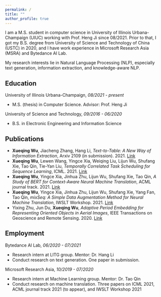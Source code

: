```yaml
---
permalink: /
title: ""
author_profile: true
---
```


I am a M.S. student in computer science in University of Illinois Urbana-Champaign (UIUC) working with Prof. Heng Ji since 08/2021. Prior to that, I got my B.S. degree from University of Science and Technology of China (USTC) in 2020, and I have work experience in Microsoft Research Asia (MSRA) and Bytedance AI Lab.

My research interests lie in Natural Language Processing (NLP), especially text generation, information extraction, and knowledge-aware NLP.

## Education

University of Illinois Urbana-Champaign, *08/2021 - present*

* M.S. (thesis) in Computer Science. Advisor: Prof. Heng Ji

University of Science and Technology, *09/2016 - 06/2020*

* B.S. in Electronic Engineering and Information Science

## Publications
* **Xueqing Wu**, Jiacheng Zhang, Hang Li, *Text-to-Table: A New Way of Information Extraction*, Arxiv 2109 (in submission). 2021. [Link](https://arxiv.org/abs/2109.02707)
* **Xueqing Wu**, Lewen Wang, Yingce Xia, Weiqing Liu, Lijun Wu, Shufang Xie, Tao Qin, Tie-Yan Liu, *Temporally Correlated Task Scheduling for Sequence Learning*, ICML. 2021. [Link](http://proceedings.mlr.press/v139/wu21e.html)
* **Xueqing Wu**, Yingce Xia, Jinhua Zhu, Lijun Wu, Shufang Xie, Tao Qin, *A Study of BERT for Context-Aware Neural Machine Translation*, ACML journal track. 2021. [Link](http://www.acml-conf.org/2021/conference/accepted-papers/43/)
* **Xueqing Wu**, Yingce Xia, Jinhua Zhu, Lijun Wu, Shufang Xie, Yang Fan, Tao Qin, *mixSeq: A Simple Data Augmentation Method for Neural Machine Translation*, IWSLT Workshop. 2021. [Link](https://aclanthology.org/2021.iwslt-1.23)
* Yixing Zhu, Jun Du, **Xueqing Wu**, *Adaptive Period Embedding for Representing Oriented Objects in Aerial Images*, IEEE Transactions on Geoscience and Remote Sensing. 2020. [Link](https://ieeexplore.ieee.org/document/9057525)

## Employment

Bytedance AI Lab, *06/2020 - 07/2021*
* Research intern at LITG group. Mentor: Dr. Hang Li
* Conduct research on text generation. One paper in submission.

Microsoft Research Asia, *10/2019 - 07/2020*
* Research intern at Machine Learning group. Mentor: Dr. Tao Qin
* Conduct research on machine translation. Three papers on ICML 2021, ACML journal track 2021 (to appear), and IWSLT Workshop 2021
